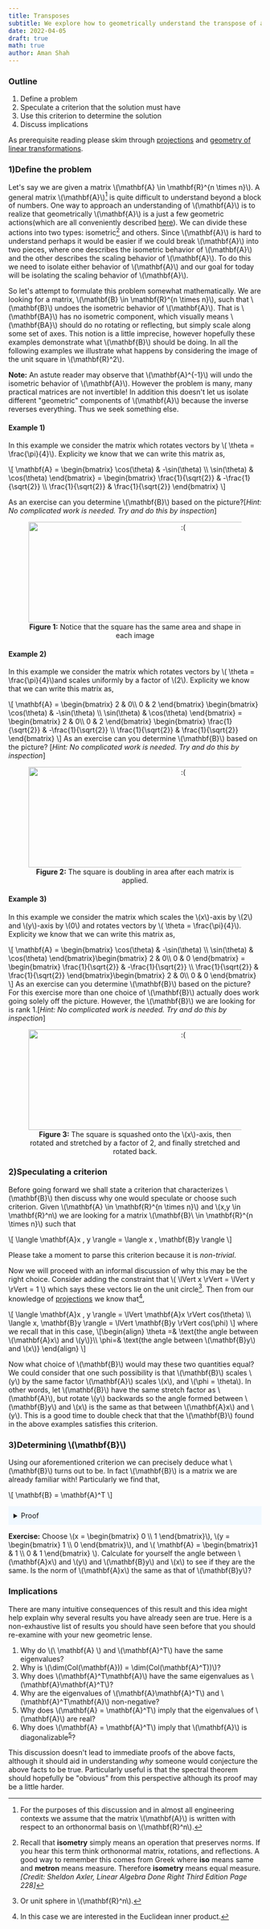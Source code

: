 ```yaml
---
title: Transposes
subtitle: We explore how to geometrically understand the transpose of a matrix
date: 2022-04-05
draft: true
math: true
author: Aman Shah
---
```


### Outline
<ol>
    <li>Define a problem</li>
    <li>Speculate a criterion that the solution must have</li>
    <li>Use this criterion to determine the solution</li>
    <li>Discuss implications</li>
</ol>

As prerequisite reading please skim through [projections](/pages/projections) and [geometry of linear transformations](/pages/geometry).

### 1)Define the problem
Let's say we are given a matrix \\(\mathbf{A} \in \mathbf{R}^{n \times n}\\). A general matrix \\(\mathbf{A}\\)[^1] is quite difficult to understand beyond a block of numbers. One way to approach an understanding of \\(\mathbf{A}\\) is to realize that geometrically \\(\mathbf{A}\\) is a just a few geometric actions(which are all conveniently described [here](/pages/geometry)). We can divide these actions into two types: isometric[^2] and others. Since \\(\mathbf{A}\\) is hard to understand perhaps it would be easier if we could break \\(\mathbf{A}\\) into two pieces, where one describes the isometric behavior of \\(\mathbf{A}\\) and the other describes the scaling behavior of \\(\mathbf{A}\\). To do this we need to isolate either behavior of \\(\mathbf{A}\\) and our goal for today will be isolating the scaling behavior of \\(\mathbf{A}\\).

So let's attempt to formulate this problem somewhat mathematically. We are looking for a matrix, \\(\mathbf{B} \in \mathbf{R}^{n \times n}\\), such that \\(\mathbf{B}\\) undoes the isometric behavior of \\(\mathbf{A}\\). That is \\(\mathbf{BA}\\) has no isometric component, which visually means \\(\mathbf{BA}\\) should do no rotating or reflecting, but simply scale along some set of axes. This notion is a little imprecise, however hopefully these examples demonstrate what \\(\mathbf{B}\\) should be doing. In all the following examples we illustrate what happens by considering the image of the unit square in \\(\mathbf{R}^2\\).

**Note:** An astute reader may observe that \\(\mathbf{A}^{-1}\\) will undo the isometric behavior of \\(\mathbf{A}\\). However the problem is many, many practical matrices are not invertible! In addition this doesn't let us isolate different "geometric" components of \\(\mathbf{A}\\) because the inverse reverses everything. Thus we seek something else.

#### Example 1)

In this example we consider the matrix which rotates vectors by \\( \theta = \frac{\pi}{4}\\). Explicity we know that we can write this matrix as,

\\[
    \mathbf{A} = \begin{bmatrix}
                     \cos(\theta) & -\sin(\theta) \\\\
                     \sin(\theta) & \cos(\theta) 
                \end{bmatrix} = \begin{bmatrix}
                     \frac{1}{\sqrt{2}} & -\frac{1}{\sqrt{2}}  \\\\
                     \frac{1}{\sqrt{2}}  & \frac{1}{\sqrt{2}} 
                \end{bmatrix}
\\]

As an exercise can you determine \\(\mathbf{B}\\) based on the picture?[*Hint: No complicated work is needed. Try and do this by inspection*]
<figure align="center">
  <img src="/server/static/img/transpose_rotate.png" alt=":(" width="600" height="200"/>
  <figcaption> <b>Figure 1:</b> Notice that the square has the same area and shape in each image</figcaption>
</figure>

#### Example 2)
In this example we consider the matrix which rotates vectors by \\( \theta = \frac{\pi}{4}\\)and scales uniformly by a factor of \\(2\\). Explicity we know that we can write this matrix as,

\\[
    \mathbf{A} = \begin{bmatrix}
                     2 & 0\\\\
                     0 & 2 
                \end{bmatrix} \begin{bmatrix}
                     \cos(\theta) & -\sin(\theta) \\\\
                     \sin(\theta) & \cos(\theta) 
                \end{bmatrix} = \begin{bmatrix}
                     2 & 0\\\\
                     0 & 2 
                \end{bmatrix} \begin{bmatrix}
                     \frac{1}{\sqrt{2}} & -\frac{1}{\sqrt{2}}  \\\\
                     \frac{1}{\sqrt{2}}  & \frac{1}{\sqrt{2}} 
                \end{bmatrix}
\\]
As an exercise can you determine \\(\mathbf{B}\\) based on the picture? [*Hint: No complicated work is needed. Try and do this by inspection*]

<figure align="center">
  <img src="/server/static/img/transpose_complex.png" alt=":(" width="600" height="200"/>
  <figcaption> <b>Figure 2:</b> The square is doubling in area after each matrix is applied.</figcaption>
</figure>

#### Example 3)
In this example we consider the matrix which scales the \\(x\\)-axis by \\(2\\) and \\(y\\)-axis by \\(0\\) and  rotates vectors by \\( \theta = \frac{\pi}{4}\\). Explicity we know that we can write this matrix as,

\\[
    \mathbf{A} =  \begin{bmatrix}
                     \cos(\theta) & -\sin(\theta) \\\\
                     \sin(\theta) & \cos(\theta) 
                \end{bmatrix}\begin{bmatrix}
                     2 & 0\\\\
                     0 & 0 
                \end{bmatrix} =  \begin{bmatrix}
                     \frac{1}{\sqrt{2}} & -\frac{1}{\sqrt{2}}  \\\\
                     \frac{1}{\sqrt{2}}  & \frac{1}{\sqrt{2}} 
                \end{bmatrix}\begin{bmatrix}
                     2 & 0\\\\
                     0 & 0 
                \end{bmatrix}
\\]
As an exercise can you determine \\(\mathbf{B}\\) based on the picture? For this exercise more than one choice of \\(\mathbf{B}\\) actually does work going solely off the picture. However, the \\(\mathbf{B}\\) we are looking for is rank 1.[*Hint: No complicated work is needed. Try and do this by inspection*]

<figure align="center">
  <img src="/server/static/img/transpose_three.png" alt=":(" width="600" height="200"/>
  <figcaption> <b>Figure 3:</b> The square is squashed onto the \(x\)-axis, then rotated and stretched by a factor of 2, and finally stretched and rotated back.</figcaption>
</figure>

### 2)Speculating a criterion 

Before going forward we shall state a criterion that characterizes \\(\mathbf{B}\\) then discuss why one would speculate or choose such criterion. Given \\(\mathbf{A} \in \mathbf{R}^{n \times n}\\) and \\(x,y \in \mathbf{R}^n\\) we are looking for a matrix \\(\mathbf{B}\\ \in \mathbf{R}^{n \times n}\\) such that

\\[
    \langle \mathbf{A}x , y \rangle = \langle x , \mathbf{B}y \rangle 
\\]

Please take a moment to parse this criterion because it is *non-trivial*. 

Now we will proceed with an informal discussion of why this may be the right choice. Consider adding the constraint that \\( \lVert x \rVert = \lVert y \rVert = 1 \\) which says these vectors lie on the unit circle[^3]. Then from our knowledge of [projections](/pages/projections) we know that[^4],

\\[
    \langle \mathbf{A}x , y \rangle  = \lVert \mathbf{A}x \rVert cos(\theta) \\\\
    \langle x, \mathbf{B}y \rangle  = \lVert \mathbf{B}y \rVert cos(\phi)
\\]
where we recall that in this case, 
\\[\begin{align}
    \theta =& \text{the angle between \\(\mathbf{A}x\\) and \\(y\\)}\\\\
    \phi=& \text{the angle between \\(\mathbf{B}y\\) and \\(x\\)}
    \end{align}
\\]

Now what choice of \\(\mathbf{B}\\) would may these two quantities equal? We could consider that one such possibility is that \\(\mathbf{B}\\) scales \\(y\\) by the same factor \\(\mathbf{A}\\) scales \\(x\\), and \\(\phi = \theta\\). In other words, let \\(\mathbf{B}\\) have the same stretch factor as \\(\mathbf{A}\\), but rotate \\(y\\) backwards so the angle formed between \\(\mathbf{B}y\\) and \\(x\\) is the same as that between \\(\mathbf{A}x\\) and \\(y\\). This is a good time to double check that that the \\(\mathbf{B}\\) found in the above examples satisfies this criterion.

### 3)Determining \\(\mathbf{B}\\) 

Using our aforementioned criterion we can precisely deduce what \\(\mathbf{B}\\) turns out to be. In fact \\(\mathbf{B}\\) is a matrix we are already familiar with! Particularly we find that, 

\\[
    \mathbf{B} = \mathbf{A}^T
\\]


<details style="background-color:aliceblue;padding:10px;">
<summary>Proof</summary>
One can verify that,

\[
    \mathbf{A}_{ij} = \langle \mathbf{A}e_j, e_i \rangle \\\\
    \mathbf{B}_{ij} = \langle \mathbf{B}e_j, e_i \rangle \\\\
\]

But we know some important information
\[
    \begin{align}
\mathbf{A}_{ij} =& \langle \mathbf{A}e_j, e_i \rangle \\\\
           =& \langle e_j, \mathbf{B}e_i \rangle \\\\
           =& \langle \mathbf{B}e_i, e_j \rangle \\\\
           =& \mathbf{B}_{ji}
           \end{align}
\]

Thus since we know \( \mathbf{B}_{ji} = \mathbf{A}_{ij}\) we can restate this fact as \(\mathbf{B} = \mathbf{A}^T\). \(\square\)
</details>

**Exercise:** Choose \\(x = \begin{bmatrix} 0 \\\\ 1 \end{bmatrix}\\), \\(y = \begin{bmatrix} 1 \\\\ 0 \end{bmatrix}\\), and \\( \mathbf{A} = \begin{bmatrix}1 & 1 \\\\ 0 & 1 \end{bmatrix} \\). Calculate for yourself the angle between \\(\mathbf{A}x\\) and \\(y\\) and \\(\mathbf{B}y\\) and \\(x\\) to see if they are the same. Is the norm of \\(\mathbf{A}x\\) the same as that of \\(\mathbf{B}y\\\)?

### Implications

There are many intuitive consequences of this result and this idea might help explain why several results you have already seen are true. Here is a non-exhaustive list of results you should have seen before that you should re-examine with your new geometric lense.

<ol>
    <li>Why do \(\ \mathbf{A} \) and \(\mathbf{A}^T\) have the same eigenvalues?</li>
    <li>Why is \(\dim(Col(\mathbf{A})) = \dim(Col(\mathbf{A}^T))\)? 
    <li>Why does \(\mathbf{A}^T\mathbf{A}\) have the same eigenvalues as \(\mathbf{A}\mathbf{A}^T\)? </li>
    <li>Why are  the eigenvalues of \(\mathbf{A}\mathbf{A}^T\) and \(\mathbf{A}^T\mathbf{A}\) non-negative? </li>
    <li>Why does \(\mathbf{A} = \mathbf{A}^T\) imply that the eigenvalues of \(\mathbf{A}\) are real?</li>
    <li>Why does \(\mathbf{A} = \mathbf{A}^T\) imply that \(\mathbf{A}\) is diagonalizable<sup><a class="footnote-ref" href="#fn:5">5</a></sup>?</li>

</ol>

This discussion doesn't lead to immediate proofs of the above facts, although it should aid in understanding *why* someone would conjecture the above facts to be true. Particularly useful is that the spectral theorem should hopefully be "obvious" from this perspective although its proof may be a little harder.


[^1]: For the purposes of this discussion and in almost all engineering contexts we assume that the matrix \\(\mathbf{A}\\) is written with respect to an orthonormal basis on \\(\mathbf{R}^n\\).
[^2]: Recall that **isometry** simply means an operation that preserves norms. If you hear this term think orthonormal matrix, rotations, and reflections. A good way to remember this comes from Greek where **iso** means same and **metron** means measure. Therefore **isometry** means equal measure.*[Credit: Sheldon Axler, Linear Algebra Done Right Third Edition Page 228]*
[^3]: Or unit sphere in \\(\mathbf{R}^n\\).
[^4]: In this case we are interested in the Euclidean inner product.
[^5]: This fact is simply the spectral theorem for real matrices.

